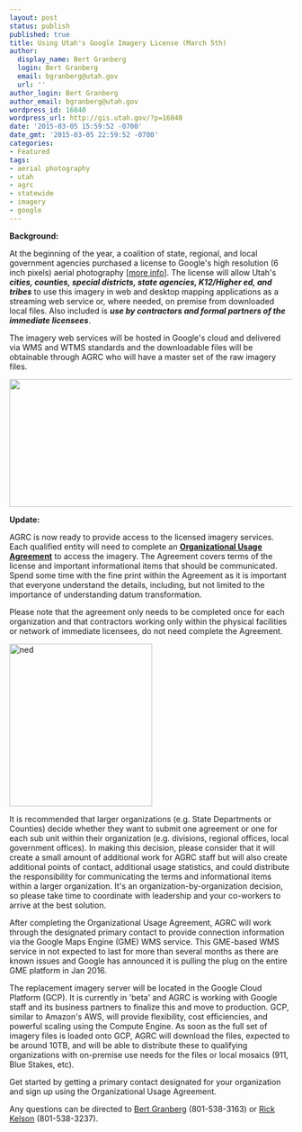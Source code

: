 ```yaml
---
layout: post
status: publish
published: true
title: Using Utah's Google Imagery License (March 5th)
author:
  display_name: Bert Granberg
  login: Bert Granberg
  email: bgranberg@utah.gov
  url: ''
author_login: Bert Granberg
author_email: bgranberg@utah.gov
wordpress_id: 16840
wordpress_url: http://gis.utah.gov/?p=16840
date: '2015-03-05 15:59:52 -0700'
date_gmt: '2015-03-05 22:59:52 -0700'
categories:
- Featured
tags:
- aerial photography
- utah
- agrc
- statewide
- imagery
- google
---
```

<p><strong>Background:</strong></p>
<p>
At the beginning of the year, a coalition of state, regional, and local government agencies purchased a license to Google's high resolution (6 inch pixels) aerial photography [<a href="{{ "/utah-acquires-high-resolution-aerial-photography-license/" | prepend: site.baseurl }}">more info</a>]. The license will allow Utah's <strong><em>cities, counties, special districts, state agencies, K12/Higher ed, and tribes</em></strong> to use this imagery in web and desktop mapping applications as a streaming web service or, where needed, on premise from downloaded local files. Also included is <strong><em>use by contractors and formal partners of the immediate licensees</strong></em>.</p>
<p>The imagery web services will be hosted in Google's cloud and delivered via WMS and WTMS standards and the downloadable files will be obtainable through AGRC who will have a master set of the raw imagery files.</p>
<p><a href="{{ "/downloads/Diverging-Diamond-Interchange-Google-Imagery.png" | prepend: site.baseurl }}"><img src="{{ "/images/Diverging-Diamond-Interchange-Google-Imagery-800x227.png" | prepend: site.baseurl }}" alt="" title="Click to enlarge" width="800" height="227" class="" /></a></p>
<p>
<strong>Update:</strong></p>
<p>
AGRC is now ready to provide access to the licensed imagery services. Each qualified entity will need to complete an <a href="https://docs.google.com/a/utah.gov/forms/d/18FnT2fdg7nrA9xZYKUYV5UvxG0GO9w9DNFfeNG1D4TU/viewform"><strong>Organizational Usage Agreement</strong></a> to access the imagery. The Agreement covers terms of the license and important informational items that should be communicated. Spend some time with the fine print within the Agreement as it is important that everyone understand the details, including, but not limited to the importance of understanding datum transformation.</p>
<p>
Please note that the agreement only needs to be completed once for each organization and that contractors working only within the physical facilities or network of immediate licensees, do not need complete the Agreement.</p>
<p><a  title="911flyer" href="https://docs.google.com/a/utah.gov/forms/d/18FnT2fdg7nrA9xZYKUYV5UvxG0GO9w9DNFfeNG1D4TU/viewform"><img class="inline-text-left" style="border: 0px solid black;" src="{{ "/images/googleusageagreement.png" | prepend: site.baseurl }}" alt="ned" width="254" height="289" /></a></p>
<p>It is recommended that larger organizations (e.g. State Departments or Counties) decide whether they want to submit one agreement or one for each sub unit within their organization (e.g. divisions, regional offices, local government offices). In making this decision, please consider that it will create a small amount of additional work for AGRC staff but will also create additional points of contact, additional usage statistics, and could distribute the responsibility for communicating the terms and informational items within a larger organization. It's an organization-by-organization decision, so please take time to coordinate with leadership and your co-workers to arrive at the best solution.</p>
<p>
After completing the Organizational Usage Agreement, AGRC will work through the designated primary contact to provide connection information via the Google Maps Engine (GME) WMS service. This GME-based WMS service in not expected to last for more than several months as there are known issues and Google has announced it is pulling the plug on the entire GME platform in Jan 2016.</p>
<p>The replacement imagery server will be located in the Google Cloud Platform (GCP). It is currently in 'beta' and AGRC is working with Google staff and its business partners to finalize this and move to production. GCP, similar to Amazon's AWS, will provide flexibility, cost efficiencies, and powerful scaling using the Compute Engine. As soon as the full set of imagery files is loaded onto GCP, AGRC will download the files, expected to be around 10TB, and will be able to distribute these to qualifying organizations with on-premise use needs for the files or local mosaics (911, Blue Stakes, etc). </p>
<p>
Get started by getting a primary contact designated for your organization and sign up using the Organizational Usage Agreement.</p>
<p>Any questions can be directed to <a href="mailto:bgranberg@utah.gov">Bert Granberg</a> (801-538-3163) or <a href="mailto:rkelson@utah.gov">Rick Kelson</a> (801-538-3237). </p>
